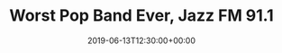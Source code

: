 ---
templateKey: event
guid: 0899bc32-6eab-11ea-99c5-002590d1d1b0
date: 2019-06-13T12:30:00+00:00
eventTime: '12:30 pm'
title: Worst Pop Band Ever, Jazz FM 91.1
artist: Worst Pop Band Ever
city: Toronto
venue: Jazz FM 91.1
group: The Worst Pop Band Ever
---